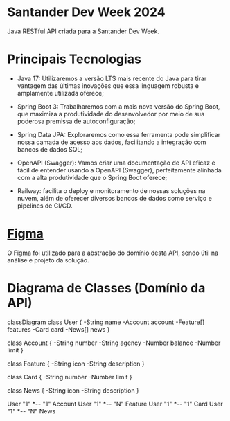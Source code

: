 # Santander Dev Week 2024
Java RESTful API criada para a Santander Dev Week.
# Principais Tecnologias
- Java 17: Utilizaremos a versão LTS mais recente do Java para tirar vantagem das últimas inovações que essa linguagem robusta e amplamente utilizada oferece;

- Spring Boot 3: Trabalharemos com a mais nova versão do Spring Boot, que maximiza a produtividade do desenvolvedor por meio de sua poderosa premissa de autoconfiguração;

- Spring Data JPA: Exploraremos como essa ferramenta pode simplificar nossa camada de acesso aos dados, facilitando a integração com bancos de dados SQL;

- OpenAPI (Swagger): Vamos criar uma documentação de API eficaz e fácil de entender usando a OpenAPI (Swagger), perfeitamente alinhada com a alta produtividade que o Spring Boot oferece;

- Railway: facilita o deploy e monitoramento de nossas soluções na nuvem, além de oferecer diversos bancos de dados como serviço e pipelines de CI/CD.

# [Figma](https://www.figma.com/design/0ZsjwjsYlYd3timxqMWlbj/SANTANDER---Projeto-Web%2FMobile?node-id=1421-432)
O Figma foi utilizado para a abstração do domínio desta API, sendo útil na análise e projeto da solução.

# Diagrama de Classes (Domínio da API)
classDiagram
  class User {
    -String name
    -Account account
    -Feature[] features
    -Card card
    -News[] news
  }

  class Account {
    -String number
    -String agency
    -Number balance
    -Number limit
  }

  class Feature {
    -String icon
    -String description
  }

  class Card {
    -String number
    -Number limit
  }

  class News {
    -String icon
    -String description
  }

  User "1" *-- "1" Account
  User "1" *-- "N" Feature
  User "1" *-- "1" Card
  User "1" *-- "N" News



